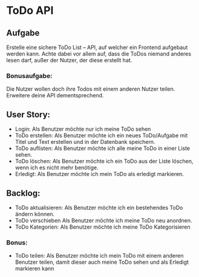 # ToDo API
## Aufgabe
Erstelle eine sichere ToDo List – API, auf welcher ein Frontend aufgebaut werden kann. Achte dabei vor allem auf, dass die ToDos niemand anderes lesen darf, außer der Nutzer, der diese erstellt hat.
### Bonusaufgabe:
Die Nutzer wollen doch ihre Todos mit einem anderen Nutzer teilen. Erweitere deine API dementsprechend.
## User Story:
- Login: Als Benutzer möchte nur ich meine ToDo sehen
- ToDo erstellen: Als Benutzer möchte ich ein neues ToDo/Aufgabe mit Titel und Text erstellen und in der Datenbank speichern.
- ToDo auflisten: Als Benutzer möchte ich alle meine ToDo in einer Liste sehen.
- ToDo löschen: Als Benutzer möchte ich ein ToDo aus der Liste löschen, wenn ich es nicht mehr benötige.
- Erledigt: Als Benutzer möchte ich mein ToDo als erledigt markieren.
## Backlog:
- ToDo aktualisieren: Als Benutzer möchte ich ein bestehendes ToDo ändern können.
- ToDo verschieben Als Benutzer möchte ich meine ToDo neu anordnen.
- ToDo Kategorien: Als Benutzer möchte ich meine ToDo Kategorisieren
### Bonus:
- ToDo teilen: Als Benutzer möchte ich mein ToDo mit einem anderen Benutzer teilen, damit dieser auch meine ToDo sehen und als Erledigt markieren kann
